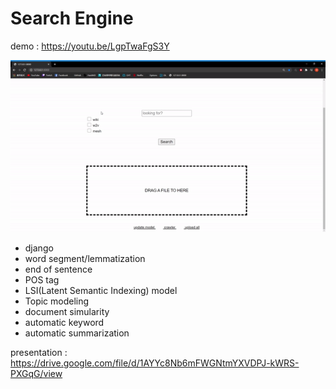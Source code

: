 # Search Engine
demo : https://youtu.be/LgpTwaFgS3Y

![image](https://github.com/1tangerine1day/search_engine/blob/master/gif/show.gif)
* django
* word segment/lemmatization
* end of sentence
* POS tag
* LSI(Latent Semantic Indexing) model 
* Topic modeling
* document simularity
* automatic keyword
* automatic summarization

presentation : https://drive.google.com/file/d/1AYYc8Nb6mFWGNtmYXVDPJ-kWRS-PXGqG/view

